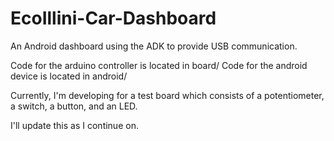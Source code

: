 EcoIllini-Car-Dashboard
=======================

An Android dashboard using the ADK to provide USB communication.

Code for the arduino controller is located in board/
Code for the android device is located in android/

Currently, I'm developing for a test board which consists of a potentiometer, a switch, a button, and an LED.

I'll update this as I continue on.